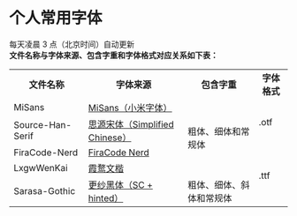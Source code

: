 # 个人常用字体
每天凌晨 3 点（北京时间）自动更新  
**文件名称与字体来源、包含字重和字体格式对应关系如下表：**
<table>
  <tr>
    <td align="center"><b>文件名称</b></td>
    <td align="center"><b>字体来源</b></td>
    <td align="center"><b>包含字重</b></td>
    <td align="center"><b>字体格式</b></td>
  </tr>
    <tr>
    <td>MiSans</td>
    <td><a href="https://hyperos.mi.com/font/zh/">MiSans（小米字体）</a></td>
    <td rowspan="4">粗体、细体和常规体</td>
    <td rowspan="2">.otf</td>
  </tr>
  <tr>
    <td>Source-Han-Serif</td>
    <td><a href="https://github.com/adobe-fonts/source-han-serif">思源宋体（Simplified Chinese）</a></td>
  </tr>
  <tr>
    <td>FiraCode-Nerd</td>
    <td><a href="https://github.com/ryanoasis/nerd-fonts">FiraCode Nerd</a></td>
    <td rowspan="3">.ttf</td>
  </tr>
  <tr>
    <td>LxgwWenKai</td>
    <td><a href="https://github.com/lxgw/LxgwWenKai">霞鹜文楷</a></td>
  </tr>
  <tr>
    <td>Sarasa-Gothic</td>
    <td><a href="https://github.com/be5invis/Sarasa-Gothic">更纱黑体（SC + hinted）</a></td>
    <td>粗体、细体、斜体和常规体</td>
  </tr>
</table>
